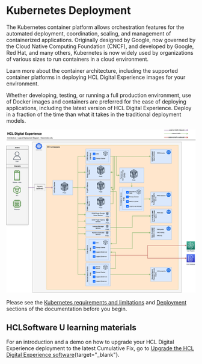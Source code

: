 # Kubernetes Deployment

The Kubernetes container platform allows orchestration features for the automated deployment, coordination, scaling, and management of containerized applications. Originally designed by Google, now governed by the Cloud Native Computing Foundation (CNCF), and developed by Google, Red Hat, and many others, Kubernetes is now widely used by organizations of various sizes to run containers in a cloud environment.

Learn more about the container architecture, including the supported container platforms in deploying HCL Digital Experience images for your environment.

Whether developing, testing, or running a full production environment, use of Docker images and containers are preferred for the ease of deploying applications, including the latest version of HCL Digital Experience. Deploy in a fraction of the time than what it takes in the traditional deployment models.

![Container Architecture Overview](../../../images/HCL-DX-deployment-diagram-Kubernetes.png)

Please see the [Kubernetes requirements and limitations](../../../get_started/plan_deployment/kubernetes/limitations_requirements.md) and [Deployment](./helm_deployment/overview.md) sections of the documentation before you begin.

## HCLSoftware U learning materials

For an introduction and a demo on how to upgrade your HCL Digital Experience deployment to the latest Cumulative Fix, go to [Upgrade the HCL Digital Experience software](https://hclsoftwareu.hcltechsw.com/component/axs/?view=sso_config&id=3&forward=https%3A%2F%2Fhclsoftwareu.hcltechsw.com%2Fcourses%2Flesson%2F%3Fid%3D1461){target="_blank"}.